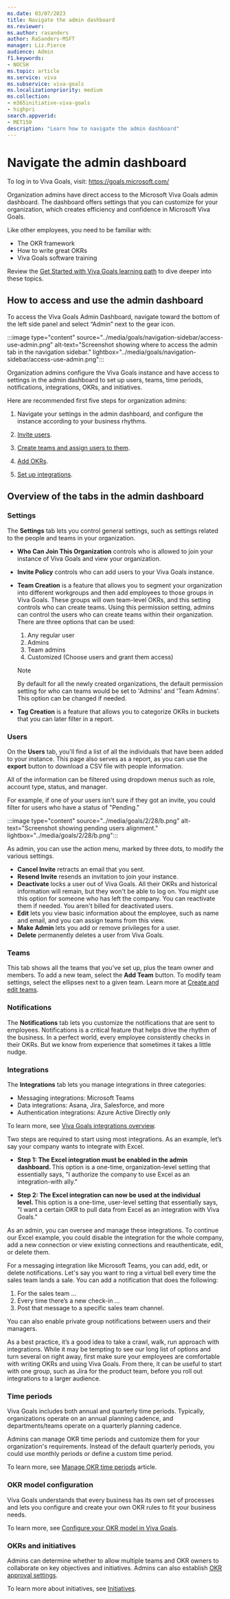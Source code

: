 ```yaml
---
ms.date: 03/07/2023
title: Navigate the admin dashboard
ms.reviewer: 
ms.author: rasanders
author: RaSanders-MSFT
manager: Liz.Pierce
audience: Admin
f1.keywords:
- NOCSH
ms.topic: article
ms.service: viva
ms.subservice: viva-goals
ms.localizationpriority: medium
ms.collection:  
- m365initiative-viva-goals
- highpri  
search.appverid:
- MET150
description: "Learn how to navigate the admin dashboard"
---
```

# Navigate the admin dashboard

To log in to Viva Goals, visit: https://goals.microsoft.com/

Organization admins have direct access to the Microsoft Viva Goals admin dashboard. The dashboard offers settings that you can customize for your organization, which creates efficiency and confidence in Microsoft Viva Goals.

Like other employees, you need to be familiar with:  
- The OKR framework  
- How to write great OKRs  
- Viva Goals software training 

Review the [Get Started with Viva Goals learning path](/training/paths/viva-goals-get-started) to dive deeper into these topics.  

## How to access and use the admin dashboard

To access the Viva Goals Admin Dashboard, navigate toward the bottom of the left side panel and select “Admin” next to the gear icon.

:::image type="content" source="../media/goals/navigation-sidebar/access-use-admin.png" alt-text="Screenshot showing where to access the admin tab in the navigation sidebar." lightbox="../media/goals/navigation-sidebar/access-use-admin.png":::

Organization admins configure the Viva Goals instance and have access to settings in the admin dashboard to set up users, teams, time periods, notifications, integrations, OKRs, and initiatives. 

Here are recommended first five steps for organization admins:  

1. Navigate your settings in the admin dashboard, and configure the instance according to your business rhythms.

1. [Invite users](inviting-and-removing-a-user.md).

1. [Create teams and assign users to them](create-and-edit-teams-and-subteams.md).

1. [Add OKRs](creating-okrs.md).

1. [Set up integrations](integrations-overview.md).
 
## Overview of the tabs in the admin dashboard

### Settings

The **Settings** tab lets you control general settings, such as settings related to the people and teams in your organization.  

- **Who Can Join This Organization** controls who is allowed to join your instance of Viva Goals and view your organization.  

- **Invite Policy** controls who can add users to your Viva Goals instance.  

- **Team Creation** is a feature that allows you to segment your organization into different workgroups and then add employees to those groups in Viva Goals. These groups will own team-level OKRs, and this setting controls who can create teams. Using this permission setting, admins can control the users who can create teams within their organization. There are three options that can be used: 
    1. Any regular user
    1. Admins
    1. Team admins 
    1. Customized (Choose users and grant them access) 
    
    > [!NOTE]
    > By default for all the newly created organizations, the default permission setting for who can teams would be set to 'Admins' and 'Team Admins'. This option can be changed if needed. 

- **Tag Creation** is a feature that allows you to categorize OKRs in buckets that you can later filter in a report.  
 
### Users  

On the **Users** tab, you'll find a list of all the individuals that have been added to your instance. This page also serves as a report, as you can use the **export** button to download a CSV file with people information. 

All of the information can be filtered using dropdown menus such as role, account type, status, and manager.  

For example, if one of your users isn't sure if they got an invite, you could filter for users who have a status of "Pending."  

:::image type="content" source="../media/goals/2/28/b.png" alt-text="Screenshot showing pending users alignment." lightbox="../media/goals/2/28/b.png":::

As admin, you can use the action menu, marked by three dots, to modify the various settings.

- **Cancel Invite** retracts an email that you sent.
- **Resend Invite** resends an invitation to join your instance.
- **Deactivate** locks a user out of Viva Goals. All their OKRs and historical information will remain, but they won't be able to log on. You might use this option for someone who has left the company. You can reactivate them if needed. You aren't billed for deactivated users.  
- **Edit** lets you view basic information about the employee, such as name and email, and you can assign teams from this view.  
- **Make Admin** lets you add or remove privileges for a user.  
- **Delete**  permanently deletes a user from Viva Goals.

### Teams

This tab shows all the teams that you've set up, plus the team owner and members. To add a new team, select the **Add Team** button. To modify team settings, select the ellipses next to a given team. Learn more at [Create and edit teams](/viva/goals/create-and-edit-teams-and-subteams).

### Notifications

The **Notifications** tab lets you customize the notifications that are sent to employees. Notifications is a critical feature that helps drive the rhythm of the business. In a perfect world, every employee consistently checks in their OKRs. But we know from experience that sometimes it takes a little nudge.

### Integrations 

The **Integrations** tab lets you manage integrations in three categories:  

- Messaging integrations: Microsoft Teams
- Data integrations: Asana, Jira, Salesforce, and more  
- Authentication integrations: Azure Active Directly only  

To learn more, see [Viva Goals integrations overview](/viva/goals/integrations-overview).

Two steps are required to start using most integrations. As an example, let’s say your company wants to integrate with Excel.

- **Step 1: The Excel integration must be enabled in the admin dashboard.** This option is a one-time, organization-level setting that essentially says, "I authorize the company to use Excel as an integration-with ally."

- **Step 2: The Excel integration can now be used at the individual level.** This option is a one-time, user-level setting that essentially says, "I want a certain OKR to pull data from Excel as an integration with Viva Goals."

As an admin, you can oversee and manage these integrations. To continue our Excel example, you could disable the integration for the whole company, add a new connection or view existing connections and reauthenticate, edit, or delete them.

For a messaging integration like Microsoft Teams, you can add, edit, or delete notifications. Let's say you want to ring a virtual bell every time the sales team lands a sale. You can add a notification that does the following:

1. For the sales team ...
2. Every time there’s a new check-in ...  
3. Post that message to a specific sales team channel.

You can also enable private group notifications between users and their managers.

As a best practice, it’s a good idea to take a crawl, walk, run approach with integrations. While it may be tempting to see our long list of options and turn several on right away, first make sure your employees are comfortable with writing OKRs and using Viva Goals. From there, it can be useful to start with one group, such as Jira for the product team, before you roll out integrations to a larger audience.

### Time periods

Viva Goals includes both annual and quarterly time periods. Typically, organizations operate on an annual planning cadence, and departments/teams operate on a quarterly planning cadence. 

Admins can manage OKR time periods and customize them for your organization's requirements. Instead of the default quarterly periods, you could use monthly periods or define a custom time period.

To learn more, see [Manage OKR time periods](/viva/goals/managing-okr-time-periods) article.

### OKR model configuration

Viva Goals understands that every business has its own set of processes and lets you configure and create your own OKR rules to fit your business needs.

To learn more, see [Configure your OKR model in Viva Goals](/viva/goals/configure-okr-model).

### OKRs and initiatives 

Admins can determine whether to allow multiple teams and OKR owners to collaborate on key objectives and initiatives. Admins can also establish [OKR approval settings](approval-workflows.md).  

To learn more about initiatives, see [Initiatives](projects.md).

